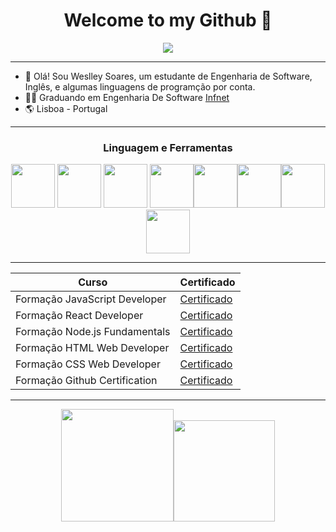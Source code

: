 <div align="center">
<h1>Welcome to my Github 🦾 </h1> 
</div>

<div align="center">
<img src="https://media2.giphy.com/media/v1.Y2lkPTc5MGI3NjExZGpuZjh5a3NzaWVwNXBwNGFtb255eDh0Nnh3YWdtbXl3bWN6ejE3cCZlcD12MV9pbnRlcm5hbF9naWZfYnlfaWQmY3Q9Zw/4uUnISbiiBAHmwHi4d/giphy.gif" >
</div>

----
- 👋 Olá! Sou Weslley Soares, um estudante de Engenharia de Software, Inglês, e algumas linguagens de programção por conta.  <br>
- 👨‍🎓 Graduando em Engenharia De Software [Infnet](https://faculdadeinfnet.com.br/faculdade/engenharia-de-software/)<br>
- 🌎 Lisboa - Portugal 
----
<div>
<h3 align="center"> Linguagem e Ferramentas </h3>
<p align="center">
 <img src="https://cdn.jsdelivr.net/gh/devicons/devicon@latest/icons/html5/html5-original-wordmark.svg" width="70px"> <img src="https://cdn.jsdelivr.net/gh/devicons/devicon@latest/icons/css3/css3-original-wordmark.svg" width="70px"> <img src="https://cdn.jsdelivr.net/gh/devicons/devicon@latest/icons/javascript/javascript-original.svg" width="70px">   <img src="https://cdn.jsdelivr.net/gh/devicons/devicon@latest/icons/react/react-original-wordmark.svg" width="70px"><img src="https://cdn.jsdelivr.net/gh/devicons/devicon@latest/icons/git/git-original.svg" width="70px"><img src="https://cdn.jsdelivr.net/gh/devicons/devicon@latest/icons/github/github-original.svg" width="70px"><img src="https://cdn.jsdelivr.net/gh/devicons/devicon@latest/icons/tailwindcss/tailwindcss-original.svg" width="70px"><img src="https://cdn.jsdelivr.net/gh/devicons/devicon@latest/icons/bootstrap/bootstrap-original-wordmark.svg" width="70px">
          
          
 </p>
</div>

---

<div align="center">

|Curso | Certificado |
|------|-------------|
Formação JavaScript Developer|[Certificado](https://www.dio.me/certificate/Q7SRLHEB/share)
|Formação React Developer|[Certificado](#)
|Formação Node.js Fundamentals|[Certificado](#)
|Formação HTML Web Developer|[Certificado](#)
|Formação CSS Web Developer|[Certificado](#)
|Formação Github Certification|[Certificado](#) 
</div>

---

<div  align="center">

<img loading="lazy" height="180em" src="https://github-readme-stats.vercel.app/api/top-langs/?username=weslleysoaresm&layout=compact&langs_count=7&theme=dracula" ><img loading="lazy" height="162em" src="https://github-readme-stats.vercel.app/api?username=weslleysoaresm&show_icons=true&theme=dracula&include_all_commits=true&count_private=true"  >

</div>
<div>
</div>
<div>
</div>
<div>
</div>